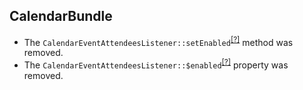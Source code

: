 CalendarBundle
--------------
* The `CalendarEventAttendeesListener::setEnabled`<sup>[[?]](https://github.com/oroinc/OroCalendarBundle/tree/5.0.0-alpha.1/EventListener/CalendarEventAttendeesListener.php#L80 "Oro\Bundle\CalendarBundle\EventListener\CalendarEventAttendeesListener::setEnabled")</sup> method was removed.
* The `CalendarEventAttendeesListener::$enabled`<sup>[[?]](https://github.com/oroinc/OroCalendarBundle/tree/5.0.0-alpha.1/EventListener/CalendarEventAttendeesListener.php#L14 "Oro\Bundle\CalendarBundle\EventListener\CalendarEventAttendeesListener::$enabled")</sup> property was removed.

